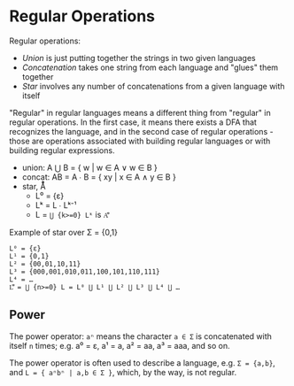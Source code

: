 # Regular Operations

Regular operations:
- *Union* is just putting together the strings in two given languages
- *Concatenation* takes one string from each language and "glues" them together
- *Star* involves any number of concatenations from a given language with itself

"Regular" in regular languages means a different thing from "regular" in regular operations. In the first case, it means there exists a DFA that recognizes the language, and in the second case of regular operations - those are operations associated with building regular languages or with building regular expressions.

- union: A ⋃ B = { w | w ∈ A ∨ w ∈ B }
- concat: AB = A ∙ B = { xy | x ∈ A ∧ y ∈ B }
- star, A⃰
  - L⁰ = {ε}
  - Lᵏ = L ∙ Lᵏ⁻¹
  - L = `⋃ {k>=0} Lᵏ` is `A⃰`

Example of star over Σ = {0,1}
```
L⁰ = {ε}
L¹ = {0,1}
L² = {00,01,10,11}
L³ = {000,001,010,011,100,101,110,111}
L⁴ = …
L⃰ = ⋃ {n>=0} L = L⁰ ⋃ L¹ ⋃ L² ⋃ L³ ⋃ L⁴ ⋃ …
```

## Power

The power operator: `aⁿ` means the character `a ∈ Σ` is concatenated with itself `n` times; e.g. a⁰ = ε, a¹ = a, a² = aa, a³ = aaa, and so on.

The power operator is often used to describe a language, e.g. `Σ = {a,b}`, and `L = { aⁿbⁿ | a,b ∈ Σ }`, which, by the way, is not regular.
